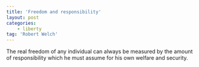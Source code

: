 ```yaml
---
title: 'Freedom and responsibility'
layout: post
categories:
    - liberty
tag: 'Robert Welch'
---
```


The real freedom of any individual can always be measured by the amount of responsibility which he must assume for his own welfare and security.